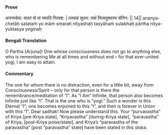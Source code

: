 #### Prose 

अनन्यचेता: सततं यो मां स्मरति नित्यश: |
तस्याहं सुलभ: पार्थ नित्ययुक्तस्य योगिन: || 14||
ananya-chetāḥ satataṁ yo māṁ smarati nityaśhaḥ
tasyāhaṁ sulabhaḥ pārtha nitya-yuktasya yoginaḥ

 #### Bengali Translation 

O Partha [Arjuna]! One whose consciousness does not go to anything else, who is remembering Me at all times and without end – for that ever-united yogi, I am easy to attain.

 #### Commentary 

The one for whom there is no distraction, even for a little bit, away from Consciousness/Spirit – only for that person is there the remembrance/meditation of “I”. As “I Am” Infinite, that person also becomes Infinite just like “I”. That is the one who is “yogi.” Such a wonder is this Eternal “I”; one becomes enjoined to this “I”, and then is forever in Union with this “I”. Dear sadhak! Now please understand this. Your “purvavastha” of Kriya [pre-Kriya state], “Kriyavastha” [during-Kriya state], “paravastha” of Kriya, [post-Kriya poise/state], and Kriya’s “paravastha of the paravastha” [post “paravastha” state] have been stated in this sloka.